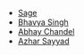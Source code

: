  - [Sage](https://github.com/theadeyemiolayinka)
 - [Bhavya Singh](https://github.com/bhavyasingh75)
 - [Abhay Chandel](https://github.com/iabhaychandel)
 - [Azhar Sayyad](https://github.com/Azhar221)